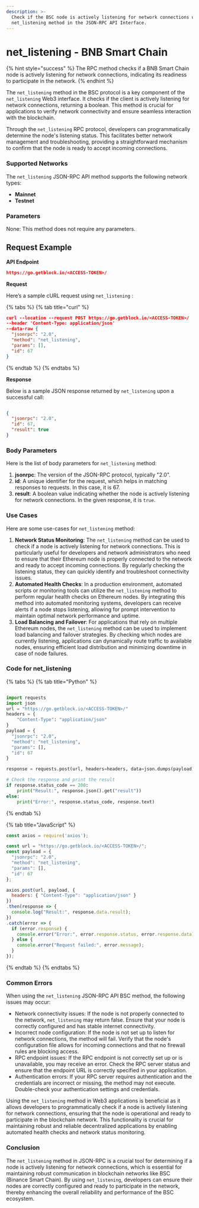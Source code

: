 ```yaml
---
description: >-
  Check if the BSC node is actively listening for network connections using the
  net_listening method in the JSON-RPC API Interface.
---
```


# net\_listening - BNB Smart Chain

{% hint style="success" %}
The RPC method checks if a BNB Smart Chain node is actively listening for network connections, indicating its readiness to participate in the network.
{% endhint %}

The `net_listening` method in the BSC protocol is a key component of the `net_listening` Web3 interface. It checks if the client is actively listening for network connections, returning a boolean. This method is crucial for applications to verify network connectivity and ensure seamless interaction with the blockchain.

Through the `net_listening` RPC protocol, developers can programmatically determine the node's listening status. This facilitates better network management and troubleshooting, providing a straightforward mechanism to confirm that the node is ready to accept incoming connections.

### Supported Networks

The `net_listening` JSON-RPC API method supports the following network types:

* **Mainnet**
* **Testnet**

### Parameters

None: This method does not require any parameters.

## Request Example

**API Endpoint**

```json
https://go.getblock.io/<ACCESS-TOKEN>/
```

**Request**

Here’s a sample cURL request using `net_listening` :

{% tabs %}
{% tab title="curl" %}
```json
curl --location --request POST https://go.getblock.io/<ACCESS-TOKEN>/
--header 'Content-Type: application/json' 
--data-raw {
  "jsonrpc": "2.0",
  "method": "net_listening",
  "params": [],
  "id": 67
}
```
{% endtab %}
{% endtabs %}

**Response**

Below is a sample JSON response returned by `net_listening` upon a successful call:

```json

{
  "jsonrpc": "2.0",
  "id": 67,
  "result": true
}

```

### Body Parameters

Here is the list of body parameters for `net_listening` method:

1. **jsonrpc**: The version of the JSON-RPC protocol, typically "2.0".
2. **id**: A unique identifier for the request, which helps in matching responses to requests. In this case, it is 67.
3. **result**: A boolean value indicating whether the node is actively listening for network connections. In the given response, it is `true`.

### Use Cases

Here are some use-cases for `net_listening` method:

1. **Network Status Monitoring**: The `net_listening` method can be used to check if a node is actively listening for network connections. This is particularly useful for developers and network administrators who need to ensure that their Ethereum node is properly connected to the network and ready to accept incoming connections. By regularly checking the listening status, they can quickly identify and troubleshoot connectivity issues.
2. **Automated Health Checks**: In a production environment, automated scripts or monitoring tools can utilize the `net_listening` method to perform regular health checks on Ethereum nodes. By integrating this method into automated monitoring systems, developers can receive alerts if a node stops listening, allowing for prompt intervention to maintain optimal network performance and uptime.
3. **Load Balancing and Failover**: For applications that rely on multiple Ethereum nodes, the `net_listening` method can be used to implement load balancing and failover strategies. By checking which nodes are currently listening, applications can dynamically route traffic to available nodes, ensuring efficient load distribution and minimizing downtime in case of node failures.

### Code for net\_listening

{% tabs %}
{% tab title="Python" %}
```python

import requests
import json
url = "https://go.getblock.io/<ACCESS-TOKEN>/"
headers = {
    "Content-Type": "application/json"
}
payload = {
  "jsonrpc": "2.0",
  "method": "net_listening",
  "params": [],
  "id": 67
}

response = requests.post(url, headers=headers, data=json.dumps(payload))

# Check the response and print the result
if response.status_code == 200:
    print("Result:", response.json().get("result"))
else:
    print("Error:", response.status_code, response.text)

```
{% endtab %}

{% tab title="JavaScript" %}
```javascript
const axios = require('axios');

const url = "https://go.getblock.io/<ACCESS-TOKEN>/";
const payload = {
  "jsonrpc": "2.0",
  "method": "net_listening",
  "params": [],
  "id": 67
};

axios.post(url, payload, {
  headers: { "Content-Type": "application/json" }
})
.then(response => {
  console.log("Result:", response.data.result);
})
.catch(error => {
  if (error.response) {
    console.error("Error:", error.response.status, error.response.data);
  } else {
    console.error("Request failed:", error.message);
  }
});
```
{% endtab %}
{% endtabs %}

### Common Errors

When using the `net_listening` JSON-RPC API BSC method, the following issues may occur:

* Network connectivity issues: If the node is not properly connected to the network, `net_listening` may return false. Ensure that your node is correctly configured and has stable internet connectivity.
* Incorrect node configuration: If the node is not set up to listen for network connections, the method will fail. Verify that the node's configuration file allows for incoming connections and that no firewall rules are blocking access.
* RPC endpoint issues: If the RPC endpoint is not correctly set up or is unavailable, you may receive an error. Check the RPC server status and ensure that the endpoint URL is correctly specified in your application.
* Authentication errors: If your RPC server requires authentication and the credentials are incorrect or missing, the method may not execute. Double-check your authentication settings and credentials.

Using the `net_listening` method in Web3 applications is beneficial as it allows developers to programmatically check if a node is actively listening for network connections, ensuring that the node is operational and ready to participate in the blockchain network. This functionality is crucial for maintaining robust and reliable decentralized applications by enabling automated health checks and network status monitoring.

### Conclusion

The `net_listening` method in JSON-RPC is a crucial tool for determining if a node is actively listening for network connections, which is essential for maintaining robust communication in blockchain networks like BSC (Binance Smart Chain). By using `net_listening`, developers can ensure their nodes are correctly configured and ready to participate in the network, thereby enhancing the overall reliability and performance of the BSC ecosystem.
